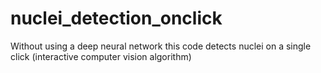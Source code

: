 # nuclei_detection_onclick
Without using a deep neural network this code detects nuclei on a single click (interactive computer vision algorithm)
